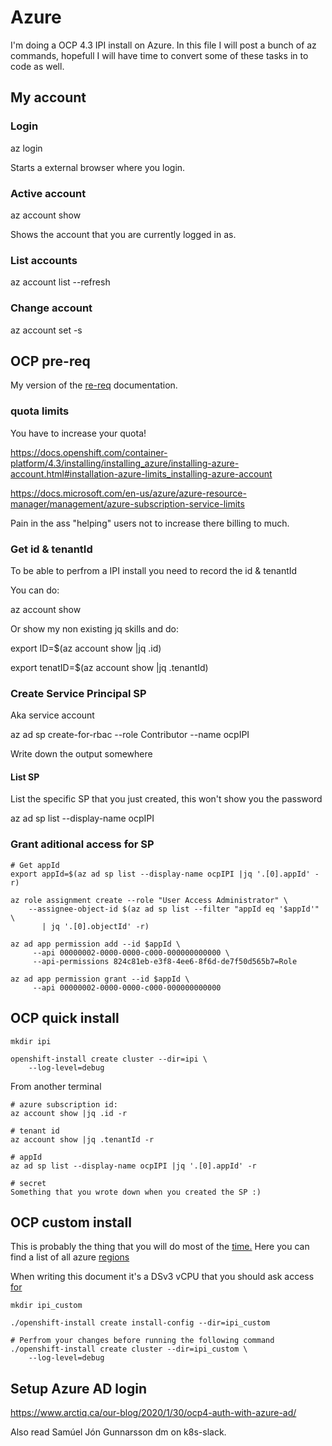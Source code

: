 # Azure

I'm doing a OCP 4.3 IPI install on Azure.
In this file I will post a bunch of az commands, hopefull I will have time to convert some of these tasks in to code as well.

## My account

### Login

az login

Starts a external browser where you login.

### Active account

az account show

Shows the account that you are currently logged in as.

### List accounts

az account list --refresh

### Change account

az account set -s <id>

## OCP pre-req

My version of the [re-req](https://docs.openshift.com/container-platform/4.3/installing/installing_azure/installing-azure-account.html) documentation.

### quota limits

You have to increase your quota!

https://docs.openshift.com/container-platform/4.3/installing/installing_azure/installing-azure-account.html#installation-azure-limits_installing-azure-account

https://docs.microsoft.com/en-us/azure/azure-resource-manager/management/azure-subscription-service-limits

Pain in the ass "helping" users not to increase there billing to much.

### Get id & tenantId

To be able to perfrom a IPI install you need to record the id & tenantId

You can do:

az account show

Or show my non existing jq skills and do:

export ID=$(az account show |jq .id)

export tenatID=$(az account show |jq .tenantId)

### Create Service Principal SP

Aka service account

az ad sp create-for-rbac --role Contributor --name ocpIPI

Write down the output somewhere

#### List SP

List the specific SP that you just created, this won't show you the password

az ad sp list --display-name ocpIPI

### Grant aditional access for SP

```shell
# Get appId
export appId=$(az ad sp list --display-name ocpIPI |jq '.[0].appId' -r)

az role assignment create --role "User Access Administrator" \
    --assignee-object-id $(az ad sp list --filter "appId eq '$appId'" \
       | jq '.[0].objectId' -r)

az ad app permission add --id $appId \
     --api 00000002-0000-0000-c000-000000000000 \
     --api-permissions 824c81eb-e3f8-4ee6-8f6d-de7f50d565b7=Role

az ad app permission grant --id $appId \
     --api 00000002-0000-0000-c000-000000000000
```

## OCP quick install

```shell
mkdir ipi

openshift-install create cluster --dir=ipi \
    --log-level=debug

```

From another terminal

```shell
# azure subscription id:
az account show |jq .id -r

# tenant id
az account show |jq .tenantId -r

# appId
az ad sp list --display-name ocpIPI |jq '.[0].appId' -r

# secret
Something that you wrote down when you created the SP :)
```

## OCP custom install

This is probably the thing that you will do most of the [time.](https://docs.openshift.com/container-platform/4.4/installing/installing_azure/installing-azure-customizations.html#installing-azure-customizations)
Here you can find a list of all azure [regions](https://azure.microsoft.com/en-us/global-infrastructure/locations/)

When writing this document it's a DSv3 vCPU that you should ask access [for](https://docs.microsoft.com/en-us/azure/virtual-machines/dv3-dsv3-series)

```shell
mkdir ipi_custom

./openshift-install create install-config --dir=ipi_custom

# Perfrom your changes before running the following command
./openshift-install create cluster --dir=ipi_custom \
    --log-level=debug

```

## Setup Azure AD login

https://www.arctiq.ca/our-blog/2020/1/30/ocp4-auth-with-azure-ad/

Also read Samúel Jón Gunnarsson dm on k8s-slack.

